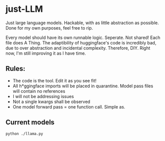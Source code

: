 # just-LLM
Just large language models. Hackable, with as little abstraction as possible. Done for my own purposes, feel free to rip.

Every model should have its own runnable logic. Seperate. Not shared! Each file does A Thing. The adaptibility of huggingface's code is incredibly bad, due to over abstraction and incidental complexity. Therefore, DIY. Right now, I'm still improving it as I have time.

## Rules:
- The code is the tool. Edit it as you see fit!
- All h*ggingface imports will be placed in quarantine. Model pass files will contain no references
- I will not be addressing issues
- Not a single kwargs shall be observed
- One model forward pass = one function call. Simple as.

## Current models
```
python ./llama.py
```